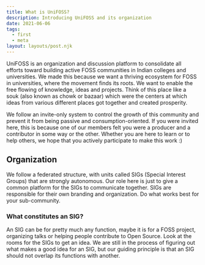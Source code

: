 ```yaml
---
title: What is UniFOSS?
description: Introducing UniFOSS and its organization
date: 2021-06-06
tags:
  - first
  - meta
layout: layouts/post.njk
---
```


UniFOSS is an organization and discussion platform to consolidate all efforts toward building active FOSS communities in Indian colleges and universities. We made this because we want a thriving ecosystem for FOSS in universities, where the movement finds its roots. We want to enable the free flowing of knowledge, ideas and projects. Think of this place like a souk (also known as chowk or bazaar) which were the centers at which ideas from various different places got together and created prosperity.

We follow an invite-only system to control the growth of this community and prevent it from being passive and consumption-oriented. If you were invited here, this is because one of our members felt you were a producer and a contributor in some way or the other. Whether you are here to learn or to help others, we hope that you actively participate to make this work :)

## Organization

We follow a federated structure, with units called SIGs (Special Interest Groups) that are strongly autonomous. Our role here is just to give a common platform for the SIGs to communicate together. SIGs are responsible for their own branding and organization. Do what works best for your sub-community.

### What constitutes an SIG?

An SIG can be for pretty much any function, maybe it is for a FOSS project, organizing talks or helping people contribute to Open Source. Look at the rooms for the SIGs to get an idea. We are still in the process of figuring out what makes a good idea for an SIG, but our guiding principle is that an SIG should not overlap its functions with another.
